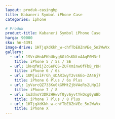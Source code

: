 ```yaml
---
layout: produk-casinghp
title: Kabaneri Symbol iPhone Case
categories: iphone

# Produk
product-title: Kabaneri Symbol iPhone Case
harga: 90000
sku: hn-4391
image-drive: 1HTjqXdKkh_w-chfTbE8ZnVEe_5n2WwVx
gallery:
  - url: 1SVr4HnAEKhUbyg6GtOsKNtoAAqE0M3rf
    title: iPhone 5 / 5s / SE
  - url: 1kHqfWijZcGePQS-ZUFXminwOfFbB_rDH
    title: iPhone 6 / 6s
  - url: 1UMjuiiFrGh_sDARIwyT2vs6Eo-ZA46j7
    title: iPhone 6 Plus / 6s Plus
  - url: 1yVarcQZ733Ku0kGMMtZjbVAeRs2LNpIJ
    title: iPhone 7 / 8
  - url: 1uZdnoY3DR2HHwvf0yv6yvtYkQxg0yWBb
    title: iPhone 7 Plus / 8 Plus
  - url: 1HTjqXdKkh_w-chfTbE8ZnVEe_5n2WwVx
    title: iPhone X
---
```

